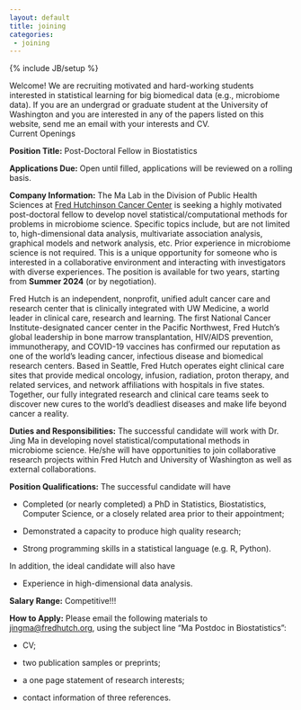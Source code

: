 ```yaml
---
layout: default
title: joining
categories:
 - joining
---
```

{% include JB/setup %}

<div class="bigspacer"></div>

<div class="row">
	<div class="col-md-12">
		<div class="smallhead">
			Welcome! We are recruiting motivated and hard-working students interested in statistical learning for big biomedical data (e.g., microbiome data). If you are an undergrad or graduate student at the University of Washington and you are interested in any of the papers listed on this website, send me an email with your interests and CV.  
		</div>
	</div>	
</div> 


<div class="bigspacer"></div>

<div class="bigspacer"></div>

<div class="row">
	<div class="col-md-12">
		<div class="head">
			Current Openings 
		</div>
	</div>	
</div> 

<div class="bigspacer"></div>

**Position Title:** Post-Doctoral Fellow in Biostatistics

**Applications Due:** Open until filled, applications will be reviewed on a rolling basis.

**Company Information:** The Ma Lab in the Division of Public Health Sciences at [Fred Hutchinson Cancer Center](https://www.fredhutch.org/en.html) is seeking a highly motivated post-doctoral fellow to develop novel statistical/computational methods for problems in microbiome science. Specific topics include, but are not limited to, high-dimensional data analysis, multivariate association analysis, graphical models and network analysis, etc. Prior experience in microbiome science is not required. This is a unique opportunity for someone who is interested in a collaborative environment and interacting with investigators with diverse experiences. The position is available for two years, starting from **Summer 2024** (or by negotiation).

Fred Hutch is an independent, nonprofit, unified adult cancer care and research center that is clinically integrated with UW Medicine, a world leader in clinical care, research and learning. The first National Cancer Institute-designated cancer center in the Pacific Northwest, Fred Hutch’s global leadership in bone marrow transplantation, HIV/AIDS prevention, immunotherapy, and COVID-19 vaccines has confirmed our reputation as one of the world’s leading cancer, infectious disease and biomedical research centers. Based in Seattle, Fred Hutch operates eight clinical care sites that provide medical oncology, infusion, radiation, proton therapy, and related services, and network affiliations with hospitals in five states. Together, our fully integrated research and clinical care teams seek to discover new cures to the world’s deadliest diseases and make life beyond cancer a reality.


**Duties and Responsibilities:** The successful candidate will work with Dr. Jing Ma in developing novel statistical/computational methods in microbiome science. He/she will have opportunities to join collaborative research projects within Fred Hutch and University of Washington as well as external collaborations.

**Position Qualifications:** The successful candidate will have

  - Completed (or nearly completed) a PhD in Statistics, Biostatistics, Computer Science, or a closely related area prior to their appointment;
  
  - Demonstrated a capacity to produce high quality research;
  
  - Strong programming skills in a statistical language (e.g. R, Python).
 
In addition, the ideal candidate will also have

  - Experience in high-dimensional data analysis.

**Salary Range:** Competitive!!! 

**How to Apply:** Please email the following materials to jingma@fredhutch.org, using the subject line “Ma Postdoc in Biostatistics”:

  - CV;
    
  - two publication samples or preprints;
    
  - a one page statement of research interests;
    
  - contact information of three references.




